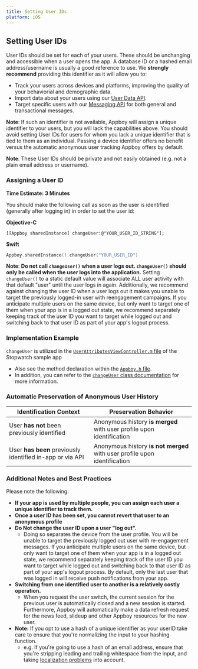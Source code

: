 ```yaml
---
title: Setting User IDs
platform: iOS
---
```

## Setting User IDs

User IDs should be set for each of your users. These should be unchanging and accessible when a user opens the app. A database ID or a hashed email address/username is usually a good reference to use. We __strongly recommend__ providing this identifier as it will allow you to:

- Track your users across devices and platforms, improving the quality of your behaviorial and demographic data.
- Import data about your users using our [User Data API][1].
- Target specific users with our [Messaging API][2] for both general and transactional messages.

__Note__: If such an identifier is not available, Appboy will assign a unique identifier to your users, but you will lack the capabilities above. You should avoid setting User IDs for users for whom you lack a unique identifier that is tied to them as an individual. Passing a device identifier offers no benefit versus the automatic anonymous user tracking Appboy offers by default.

__Note__: These User IDs should be private and not easily obtained (e.g. not a plain email address or username).

### Assigning a User ID

__Time Estimate: 3 Minutes__

You should make the following call as soon as the user is identified (generally after logging in) in order to set the user id:

**Objective-C**
```objc
[[Appboy sharedInstance] changeUser:@"YOUR_USER_ID_STRING"];
```

**Swift**
```swift
Appboy.sharedInstance().changeUser("YOUR_USER_ID")
```

__Note__: __Do not call `changeUser()` when a user logs out. `changeUser()` should only be called when the user logs into the application.__ Setting `changeUser()` to a static default value will associate ALL user activity with that default "user" until the user logs in again.
Additionally, we recommend against changing the user ID when a user logs out it makes you unable to target the previously logged-in user with reengagement campaigns. If you anticipate multiple users on the same device, but only want to target one of them when your app is in a logged out state, we recommend separately keeping track of the user ID you want to target while logged out and switching back to that user ID as part of your app's logout process.

### Implementation Example

`changeUser` is utilized in the [`UserAttributesViewController.m` file][3] of the Stopwatch sample app

- Also see the method declaration within the [`Appboy.h` file][4].
- In addition, you can refer to the [`changeUser` class documentation][5] for more information.

### Automatic Preservation of Anonymous User History

| Identification Context | Preservation Behavior |
| ---------------------- | -------------------------- |
| User __has not__ been previously identified | Anonymous history __is merged__ with user profile upon identification |
| User __has been__ previously identified in-app or via API | Anonymous history __is not merged__ with user profile upon identification |

### Additional Notes and Best Practices
Please note the following:

- __If your app is used by multiple people, you can assign each user a unique identifier to track them.__
- __Once a user ID has been set, you cannot revert that user to an anonymous profile__
- __Do Not change the user ID upon a user "log out".__
  - Doing so separates the device from the user profile. You will be unable to target the previously logged out user with re-engagement messages. If you anticipate multiple users on the same device, but only want to target one of them when your app is in a logged out state, we recommend separately keeping track of the user ID you want to target while logged out and switching back to that user ID as part of your app's logout process. By default, only the last user that was logged in will receive push notifications from your app.
- __Switching from one identified user to another is a relatively costly operation.__
  - When you request the user switch, the current session for the previous user is automatically closed and a new session is started. Furthermore, Appboy will automatically make a data refresh request for the news feed, slideup and other Appboy resources for the new user.
- __Note:__ If you opt to use a hash of a unique identifier as your userID take care to ensure that you're normalizing the input to your hashing function.
  - e.g. If you're going to use a hash of an email address, ensure that you're stripping leading and trailing whitespace from the input, and taking [localization problems][6] into account.

[1]: /REST_APIs/User_Data "User API"
[2]: /REST_APIs/Messaging "Messaging API"
[3]: https://github.com/Appboy/appboy-ios-sdk/blob/master/Example/Stopwatch/UserAttributesViewController.m
[4]: https://github.com/Appboy/appboy-ios-sdk/blob/master/AppboyKit/headers/AppboyKitLibrary/Appboy.h
[5]: http://appboy.github.io/appboy-ios-sdk/docs/interface_appboy.html#ac8b369b40e15860b0ec18c0f4b46ac69 "changeUser"
[6]: http://developer.android.com/reference/java/util/Locale.html#default_locale "Android Developer Docs - Localization"
[7]: #anonymous-users
[8]: #additional-notes
